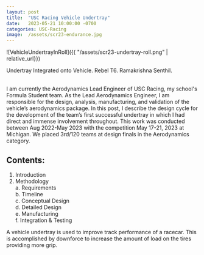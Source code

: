 ```yaml
---
layout: post
title:  "USC Racing Vehicle Undertray"
date:   2023-05-21 10:00:00 -0700
categories: USC-Racing
image:  /assets/scr23-endurance.jpg
---
```


![VehicleUndertrayInRoll]({{ "/assets/scr23-undertray-roll.png" | relative_url}})
<figcaption>Undertray Integrated onto Vehicle. Rebel T6. Ramakrishna Senthil.</figcaption>
<br>

I am currently the Aerodynamics Lead Engineer of USC Racing, my school's Formula Student team. As the Lead Aerodynamics Engineer, I am responsible for the design, analysis, manufacturing, and validation of the vehicle’s aerodynamics package. In this post, I describe the design cycle for the development of the team’s first successful undertray in which I had direct and immense involvement throughout. This work was conducted between Aug 2022-May 2023 with the competition May 17-21, 2023 at Michigan. We placed 3rd/120 teams at design finals in the Aerodynamics category.

## Contents:

1. Introduction
2. Methodology<br>
    a. Requirements<br>
    b. Timeline<br>
    c. Conceptual Design<br>
    d. Detailed Design<br>
    e. Manufacturing<br>
    f. Integration & Testing

A vehicle undertray is used to improve track performance of a racecar. This is accomplished by downforce to increase the amount of load on the tires providing more grip. 


